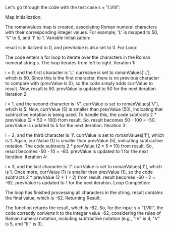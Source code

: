 Let's go through the code with the test case s = "LVIII":

Map Initialization:

The romanValues map is created, associating Roman numeral characters with their corresponding integer values. For example, 'L' is mapped to 50, 'V' to 5, and 'I' to 1.
Variable Initialization:

result is initialized to 0, and prevValue is also set to 0.
For Loop:

The code enters a for loop to iterate over the characters in the Roman numeral string s. The loop iterates from left to right.
Iteration 1:

i = 0, and the first character is 'L'. currValue is set to romanValues['L'], which is 50.
Since this is the first character, there is no previous character to compare with (prevValue is 0), so the code simply adds currValue to result. Now, result is 50.
prevValue is updated to 50 for the next iteration.
Iteration 2:

i = 1, and the second character is 'V'. currValue is set to romanValues['V'], which is 5.
Now, currValue (5) is smaller than prevValue (50), indicating that subtractive notation is being used. To handle this, the code subtracts 2 * prevValue (2 * 50 = 100) from result. So, result becomes 50 - 100 = -50.
prevValue is updated to 5 for the next iteration.
Iteration 3:

i = 2, and the third character is 'I'. currValue is set to romanValues['I'], which is 1.
Again, currValue (1) is smaller than prevValue (5), indicating subtractive notation. The code subtracts 2 * prevValue (2 * 5 = 10) from result. So, result becomes -50 - 10 = -60.
prevValue is updated to 1 for the next iteration.
Iteration 4:

i = 3, and the last character is 'I'. currValue is set to romanValues['I'], which is 1.
Once more, currValue (1) is smaller than prevValue (1), so the code subtracts 2 * prevValue (2 * 1 = 2) from result. result becomes -60 - 2 = -62.
prevValue is updated to 1 for the next iteration.
Loop Completion:

The loop has finished processing all characters in the string.
result contains the final value, which is -62.
Returning Result:

The function returns the result, which is -62.
So, for the input s = "LVIII", the code correctly converts it to the integer value -62, considering the rules of Roman numeral notation, including subtractive notation (e.g., "IV" is 4, "V" is 5, and "III" is 3).
